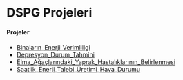 # DSPG Projeleri

#### Projeler ####

- [Binaların_Enerji_Verimliligi](binaların_enerji_verimliligi)
- [Depresyon_Durum_Tahmini](depresyon_durum_tahmini)
- [Elma_Ağaçlarındaki_Yaprak_Hastalıklarının_Belirlenmesi](elma_agaclarındaki_yaprak_hastalıklarının_belirlenmesi)
- [Saatlik_Enerji_Talebi_Üretimi_Hava_Durumu](saatlik_enerji_talebi_üretimi_hava_durumu)


